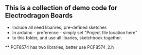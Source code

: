  ## This is a collection of demo code for Electrodragon Boards
 * Include all need libarires, pre-defined sketches
 * In arduino - preference - simply set "Project file location here"
 * to this folder, and use all libaries, sketchbook together.

 ** PCF8574 has two libraries, better use PCF8574_2.h